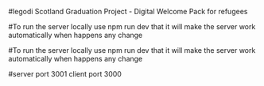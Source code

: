 
#legodi
Scotland Graduation Project - Digital Welcome Pack for refugees

#To run the server locally
use npm run dev that it will make the server work automatically when happens any change

#To run the server locally 
use npm run dev that it will make the server work automatically when happens any change

#server port 3001 client port 3000
 